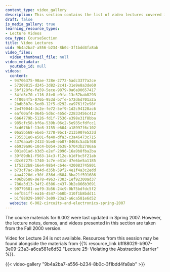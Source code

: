 ```yaml
---
content_type: video_gallery
description: This section contains the list of video lectures covered in the course.
draft: false
is_media_gallery: true
learning_resource_types:
- Lecture Videos
ocw_type: CourseSection
title: Video Lectures
uid: 9b4a2ba7-a556-b234-8b0c-3f1bdd4fa8ab
video_files:
  video_thumbnail_file: null
video_metadata:
  youtube_id: null
videos:
  content:
  - 94706375-90ae-728e-2772-5adc3377a2ce
  - 57209815-d245-3d82-2c41-31e9e8a3de60
  - 5bf128fe-fa59-5ece-9879-0a6a90657417
  - 34fd3c70-c116-8fe8-e9fa-13c57bab8293
  - 4f0054f5-076b-953d-b7fe-572d6d701a2a
  - 2bdb3b7e-5ed0-12f5-d292-ea9761f2e98f
  - 2e470044-3c2e-fe72-5ef9-1d2c94128ac6
  - eaf60af4-064b-5d6c-465d-22833456c412
  - 6b64779b-5126-fd1f-7536-e398e31f8bba
  - 985cfc58-bf6a-539b-06c2-5e935cfdfcc1
  - 3cd676bf-13e8-3155-e604-a18997f6c102
  - 06a5b568-ebe5-7278-9bc1-2135907e523d
  - 735531e0-e501-fe40-dfa3-c3a46473c715
  - 4376aaa9-2433-5be8-eb07-0468c5a3bf68
  - eb939a96-10c4-b054-3638-b7043b2786aa
  - 001a01ad-b3d3-e2ef-2096-16a9b8fba2ba
  - 39f89db1-f563-14c3-f12e-b1dfbc5f21ab
  - d2c67275-1740-1c7e-e31d-d7e6be5a1185
  - 1f5322b8-16e4-98b4-c64e-420083745801
  - b73cf7ac-8b4d-d35b-59f2-4e1f4a3c2edd
  - 4aa4220d-c30f-836d-d684-8ba21f591686
  - 406b8588-8e78-4963-7303-1ef92300ad37
  - 786a3d13-34f2-0386-c437-9b2e866b3691
  - 90779581-eef9-3b56-24c9-0b75bdfdc5f2
  - eefb51ff-ea16-4547-b60b-310f1b8bdd11
  - b1f88029-b907-3e09-23a3-a6ca581e6d52
  website: 6-002-circuits-and-electronics-spring-2007
---
```

The course materials for 6.002 were last updated in Spring 2007. However, the lecture notes, demos, and videos presented in this section are taken from the Fall 2000 version.

Video for Lecture 24 is not available. Resources from this session may be found alongside the materials from {{% resource_link b1f88029-b907-3e09-23a3-a6ca581e6d52 "Lecture 25: Violating the Abstraction Barrier" %}}.

{{< video-gallery "9b4a2ba7-a556-b234-8b0c-3f1bdd4fa8ab" >}}
